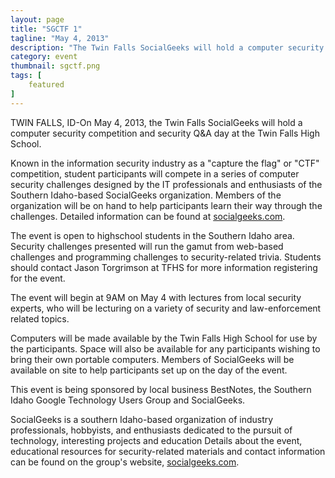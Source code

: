 ```yaml
---
layout: page 
title: "SGCTF 1"
tagline: "May 4, 2013"
description: "The Twin Falls SocialGeeks will hold a computer security competition and security Q&A day at the Twin Falls High School. "
category: event
thumbnail: sgctf.png
tags: [
	featured
]
---
```


TWIN FALLS, ID-On May 4, 2013, the Twin Falls SocialGeeks will hold a computer security competition and security Q&A day at the Twin Falls High School.

Known in the information security industry as a "capture the flag" or "CTF" competition, student participants will compete in a series of computer security challenges designed by the IT professionals and enthusiasts of the Southern Idaho-based SocialGeeks organization. Members of the organization will be on hand to help participants learn their way through the challenges. Detailed information can be found at <a href="http://ctf1.socialgeeks.com" target="_blank">socialgeeks.com</a>. 

The event is open to highschool students in the Southern Idaho area. Security challenges presented will run the gamut from web-based challenges and programming challenges to security-related trivia. Students should contact Jason Torgrimson at TFHS for more information registering for the event.  

The event will begin at 9AM on May 4 with lectures from local security experts, who will be lecturing on a variety of security and law-enforcement related topics.  

Computers will be made available by the Twin Falls High School for use by the participants. Space will also be available for any participants wishing to bring their own portable computers. Members of SocialGeeks will be available on site to help participants set up on the day of the event.  

This event is being sponsored by local business BestNotes, the Southern Idaho Google Technology Users Group and SocialGeeks.  

SocialGeeks is a southern Idaho-based organization of industry professionals, hobbyists, and enthusiasts dedicated to the pursuit of technology, interesting projects and education Details about the event, educational resources for security-related materials and contact information can be found on the group's website, <a href="/">socialgeeks.com</a>.   
